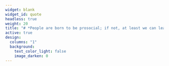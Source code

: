 ```yaml
---
widget: blank
widget_id: quote
headless: true
weight: 20
title: "# *People are born to be prosocial; if not, at least we can learn to be.*"
active: true
design:
  columns: "1"
  background:
    text_color_light: false
    image_darken: 0
---
```

